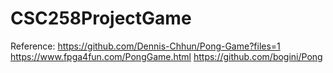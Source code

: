 # CSC258ProjectGame

Reference:
https://github.com/Dennis-Chhun/Pong-Game?files=1
https://www.fpga4fun.com/PongGame.html
https://github.com/bogini/Pong
